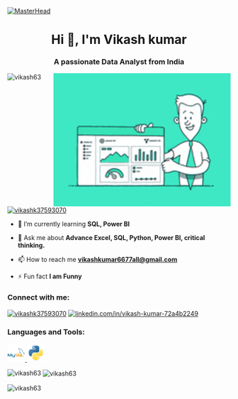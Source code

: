 [![MasterHead](https://github.com/vikash63/vikash/blob/main/for%20github.gif)](https://rishavchanda.io)

<h1 align="center">Hi 👋, I'm Vikash kumar</h1>
<h3 align="center">A passionate Data Analyst from India</h3>
<img align="right" alt="Coding" width="400" src="https://github.com/vikash63/vikash/blob/main/analyst%20gif.gif">

<p align="left"> <img src="https://komarev.com/ghpvc/?username=vikash63&label=Profile%20views&color=0e75b6&style=flat" alt="vikash63" /> </p>

<p align="left"> <a href="https://twitter.com/vikashk37593070" target="blank"><img src="https://img.shields.io/twitter/follow/vikashk37593070?logo=twitter&style=for-the-badge" alt="vikashk37593070" /></a> </p>

- 🌱 I’m currently learning **SQL, Power BI**

- 💬 Ask me about **Advance Excel, SQL, Python, Power BI, critical thinking.**

- 📫 How to reach me **vikashkumar6677all@gmail.com**

- ⚡ Fun fact **I am Funny**

<h3 align="left">Connect with me:</h3>
<p align="left">
<a href="https://twitter.com/vikashk37593070" target="blank"><img align="center" src="https://raw.githubusercontent.com/rahuldkjain/github-profile-readme-generator/master/src/images/icons/Social/twitter.svg" alt="vikashk37593070" height="30" width="40" /></a>
<a href="https://linkedin.com/in/linkedin.com/in/vikash-kumar-72a4b2249" target="blank"><img align="center" src="https://raw.githubusercontent.com/rahuldkjain/github-profile-readme-generator/master/src/images/icons/Social/linked-in-alt.svg" alt="linkedin.com/in/vikash-kumar-72a4b2249" height="30" width="40" /></a>
</p>

<h3 align="left">Languages and Tools:</h3>
<p align="left"> <a href="https://www.mysql.com/" target="_blank" rel="noreferrer"> <img src="https://raw.githubusercontent.com/devicons/devicon/master/icons/mysql/mysql-original-wordmark.svg" alt="mysql" width="40" height="40"/> </a> <a href="https://www.python.org" target="_blank" rel="noreferrer"> <img src="https://raw.githubusercontent.com/devicons/devicon/master/icons/python/python-original.svg" alt="python" width="40" height="40"/> </a> </p>

<p><img align="left" src="https://github-readme-stats.vercel.app/api/top-langs?username=vikash63&show_icons=true&locale=en&layout=compact" alt="vikash63" /></p>

<p>&nbsp;<img align="center" src="https://github-readme-stats.vercel.app/api?username=vikash63&show_icons=true&locale=en" alt="vikash63" /></p>

<p><img align="center" src="https://github-readme-streak-stats.herokuapp.com/?user=vikash63&" alt="vikash63" /></p>
